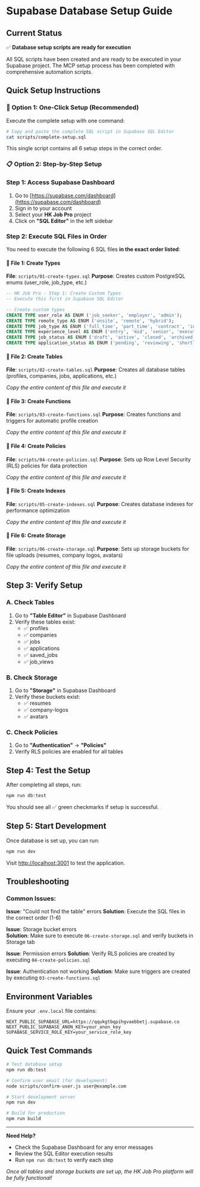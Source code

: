 # Supabase Database Setup Guide

## Current Status
✅ **Database setup scripts are ready for execution**

All SQL scripts have been created and are ready to be executed in your Supabase project. The MCP setup process has been completed with comprehensive automation scripts.

## Quick Setup Instructions

### 🚀 Option 1: One-Click Setup (Recommended)
Execute the complete setup with one command:

```bash
# Copy and paste the complete SQL script in Supabase SQL Editor
cat scripts/complete-setup.sql
```

This single script contains all 6 setup steps in the correct order.

### 📋 Option 2: Step-by-Step Setup

### Step 1: Access Supabase Dashboard
1. Go to [https://supabase.com/dashboard](https://supabase.com/dashboard)
2. Sign in to your account
3. Select your **HK Job Pro** project
4. Click on **"SQL Editor"** in the left sidebar

### Step 2: Execute SQL Files in Order
You need to execute the following 6 SQL files **in the exact order listed**:

#### 📄 File 1: Create Types
**File**: `scripts/01-create-types.sql`
**Purpose**: Creates custom PostgreSQL enums (user_role, job_type, etc.)

```sql
-- HK Job Pro - Step 1: Create Custom Types
-- Execute this first in Supabase SQL Editor

-- Create custom types
CREATE TYPE user_role AS ENUM ('job_seeker', 'employer', 'admin');
CREATE TYPE remote_type AS ENUM ('onsite', 'remote', 'hybrid');
CREATE TYPE job_type AS ENUM ('full_time', 'part_time', 'contract', 'internship');
CREATE TYPE experience_level AS ENUM ('entry', 'mid', 'senior', 'executive');
CREATE TYPE job_status AS ENUM ('draft', 'active', 'closed', 'archived');
CREATE TYPE application_status AS ENUM ('pending', 'reviewing', 'shortlisted', 'rejected', 'hired');
```

#### 📄 File 2: Create Tables
**File**: `scripts/02-create-tables.sql`
**Purpose**: Creates all database tables (profiles, companies, jobs, applications, etc.)

*Copy the entire content of this file and execute it*

#### 📄 File 3: Create Functions
**File**: `scripts/03-create-functions.sql`
**Purpose**: Creates functions and triggers for automatic profile creation

*Copy the entire content of this file and execute it*

#### 📄 File 4: Create Policies
**File**: `scripts/04-create-policies.sql`
**Purpose**: Sets up Row Level Security (RLS) policies for data protection

*Copy the entire content of this file and execute it*

#### 📄 File 5: Create Indexes
**File**: `scripts/05-create-indexes.sql`
**Purpose**: Creates database indexes for performance optimization

*Copy the entire content of this file and execute it*

#### 📄 File 6: Create Storage
**File**: `scripts/06-create-storage.sql`
**Purpose**: Sets up storage buckets for file uploads (resumes, company logos, avatars)

*Copy the entire content of this file and execute it*

## Step 3: Verify Setup

### A. Check Tables
1. Go to **"Table Editor"** in Supabase Dashboard
2. Verify these tables exist:
   - ✅ profiles
   - ✅ companies 
   - ✅ jobs
   - ✅ applications
   - ✅ saved_jobs
   - ✅ job_views

### B. Check Storage
1. Go to **"Storage"** in Supabase Dashboard
2. Verify these buckets exist:
   - ✅ resumes
   - ✅ company-logos
   - ✅ avatars

### C. Check Policies
1. Go to **"Authentication"** → **"Policies"**
2. Verify RLS policies are enabled for all tables

## Step 4: Test the Setup
After completing all steps, run:

```bash
npm run db:test
```

You should see all ✅ green checkmarks if setup is successful.

## Step 5: Start Development
Once database is set up, you can run:

```bash
npm run dev
```

Visit [http://localhost:3001](http://localhost:3001) to test the application.

## Troubleshooting

### Common Issues:

**Issue**: "Could not find the table" errors
**Solution**: Execute the SQL files in the correct order (1-6)

**Issue**: Storage bucket errors  
**Solution**: Make sure to execute `06-create-storage.sql` and verify buckets in Storage tab

**Issue**: Permission errors
**Solution**: Verify RLS policies are created by executing `04-create-policies.sql`

**Issue**: Authentication not working
**Solution**: Make sure triggers are created by executing `03-create-functions.sql`

## Environment Variables
Ensure your `.env.local` file contains:

```env
NEXT_PUBLIC_SUPABASE_URL=https://qqukgtbqpihgvaebbetj.supabase.co
NEXT_PUBLIC_SUPABASE_ANON_KEY=your_anon_key
SUPABASE_SERVICE_ROLE_KEY=your_service_role_key
```

## Quick Test Commands

```bash
# Test database setup
npm run db:test

# Confirm user email (for development)
node scripts/confirm-user.js user@example.com

# Start development server
npm run dev

# Build for production
npm run build
```

---

**Need Help?** 
- Check the Supabase Dashboard for any error messages
- Review the SQL Editor execution results
- Run `npm run db:test` to verify each step

*Once all tables and storage buckets are set up, the HK Job Pro platform will be fully functional!*